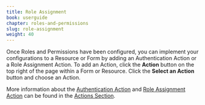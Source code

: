 ```yaml
---
title: Role Assignment
book: userguide
chapter: roles-and-permissions
slug: role-assignment
weight: 40
---
```

Once Roles and Permissions have been configured, you can implement your configurations to a Resource or Form by adding an Authentication Action or a Role Assignment Action. To add an Action, click the **Action** button on the top right of the page within a Form or Resource. Click the **Select an Action** button and choose an Action.

More information about the [Authentication Action](#action-authentication) and [Role Assignment Action](#action-role-assignment) can be found in the [Actions Section](#actions).